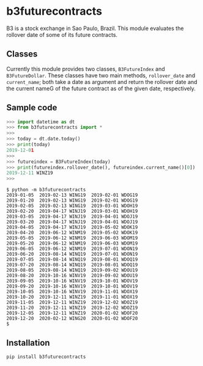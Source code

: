 # b3futurecontracts

B3 is a stock exchange in Sao Paulo, Brazil. This module evaluates the rollover date of some of its future contracts.

## Classes

Currently this module provides two classes, `B3FutureIndex` and `B3FutureDollar`. These classes have two main methods, `rollover_date` and `current_name`; both take a date as argument and return the rollover date and the current nameG of the future contract as of the given date, respectively.

## Sample code

```python
>>> import datetime as dt
>>> from b3futurecontracts import *
>>>
>>> today = dt.date.today()
>>> print(today)
2019-12-01
>>>
>>> futureindex = B3FutureIndex(today)
>>> print(futureindex.rollover_date(), futureindex.current_name()[0])
2019-12-11 WINZ19
>>>
```

```shell
$ python -m b3futurecontracts
2019-01-05  2019-02-13 WING19  2019-02-01 WDOG19
2019-01-20  2019-02-13 WING19  2019-02-01 WDOG19
2019-02-05  2019-02-13 WING19  2019-03-01 WDOH19
2019-02-20  2019-04-17 WINJ19  2019-03-01 WDOH19
2019-03-05  2019-04-17 WINJ19  2019-04-01 WDOJ19
2019-03-20  2019-04-17 WINJ19  2019-04-01 WDOJ19
2019-04-05  2019-04-17 WINJ19  2019-05-02 WDOK19
2019-04-20  2019-06-12 WINM19  2019-05-02 WDOK19
2019-05-05  2019-06-12 WINM19  2019-06-03 WDOM19
2019-05-20  2019-06-12 WINM19  2019-06-03 WDOM19
2019-06-05  2019-06-12 WINM19  2019-07-01 WDON19
2019-06-20  2019-08-14 WINQ19  2019-07-01 WDON19
2019-07-05  2019-08-14 WINQ19  2019-08-01 WDOQ19
2019-07-20  2019-08-14 WINQ19  2019-08-01 WDOQ19
2019-08-05  2019-08-14 WINQ19  2019-09-02 WDOU19
2019-08-20  2019-10-16 WINV19  2019-09-02 WDOU19
2019-09-05  2019-10-16 WINV19  2019-10-01 WDOV19
2019-09-20  2019-10-16 WINV19  2019-10-01 WDOV19
2019-10-05  2019-10-16 WINV19  2019-11-01 WDOX19
2019-10-20  2019-12-11 WINZ19  2019-11-01 WDOX19
2019-11-05  2019-12-11 WINZ19  2019-12-02 WDOZ19
2019-11-20  2019-12-11 WINZ19  2019-12-02 WDOZ19
2019-12-05  2019-12-11 WINZ19  2020-01-02 WDOF20
2019-12-20  2020-02-12 WING20  2020-01-02 WDOF20
$
```

## Installation
```shell
pip install b3futurecontracts
```
